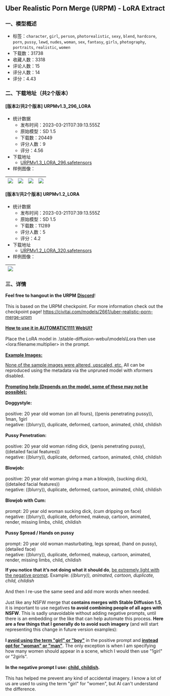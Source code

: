 ## Uber Realistic Porn Merge (URPM) - LoRA Extract
### 一、模型概述

- 标签：`character`, `girl`, `person`, `photorealistic`, `sexy`, `blend`, `hardcore`, `porn`, `pussy`, `lewd`, `nudes`, `woman`, `sex`, `fantasy`, `girls`, `photography`, `portraits`, `realistic`, `women`
- 下载数：31738
- 收藏人数：3318
- 评论人数：15
- 评分人数：14
- 评分：4.43

### 二、下载地址（共2个版本）

#### [版本2/共2个版本] URPMv1.3_296_LORA

- 统计数据
  - 发布时间：2023-03-21T07:39:13.555Z
  - 原始模型：SD 1.5
  - 下载数：20449
  - 评分人数：9
  - 评分：4.56
- 下载地址
  - [URPMv1.3_LORA_296.safetensors](https://civitai.com/api/download/models/26552)
- 样例图像：

| <img src="https://image.civitai.com/xG1nkqKTMzGDvpLrqFT7WA/700d2485-eedb-48f6-a2b5-f3ba5dfbd800/width=450/292630.jpeg" /> | <img src="https://image.civitai.com/xG1nkqKTMzGDvpLrqFT7WA/1a195f8a-2ab5-4f74-9f91-d19ccfd08f00/width=450/292629.jpeg" /> | <img src="https://image.civitai.com/xG1nkqKTMzGDvpLrqFT7WA/aa044268-1e20-4c89-8933-7c1b4178d600/width=450/292628.jpeg" /> | <img src="https://image.civitai.com/xG1nkqKTMzGDvpLrqFT7WA/077dbb16-e205-4500-0f78-46684da17b00/width=450/292627.jpeg" /> |
| ---- | ---- | ---- | ---- |

#### [版本1/共2个版本] URPMv1.2_LORA

- 统计数据
  - 发布时间：2023-03-21T07:39:13.555Z
  - 原始模型：SD 1.5
  - 下载数：11289
  - 评分人数：5
  - 评分：4.2
- 下载地址
  - [URPMv1.2_LORA_320.safetensors](https://civitai.com/api/download/models/9282)
- 样例图像：

| <img src="https://image.civitai.com/xG1nkqKTMzGDvpLrqFT7WA/285de39b-a1cd-46d5-08f4-ebbbf1d9b200/width=450/89125.jpeg" /> |
| ---- |


### 三、详情
<p><strong>Feel free to hangout in the URPM</strong> <a target="_blank" rel="ugc" href="https://discord.gg/pcbYSSA5RS"><strong>Discord</strong></a>! <br /><br />This is based on the URPM checkpoint. For more information check out the checkpoint page! <a target="_blank" rel="ugc" href="https://civitai.com/models/2661/uber-realistic-porn-merge-urpm">https://civitai.com/models/2661/uber-realistic-porn-merge-urpm</a><br /><br /><strong><u>How to use it in </u></strong><a target="_blank" rel="ugc" href="https://github.com/AUTOMATIC1111/stable-diffusion-webui"><strong><u>AUTOMATIC1111 </u></strong></a><strong><u>WebUI?</u></strong><br /><br />Place the LoRA model in .\stable-diffusion-webui\models\Lora then use &lt;lora:filename:multiplier&gt; in the prompt.<br /><br /><strong><u>Example Images: </u></strong><br /></p><p><u>None of the sample images were altered, upscaled, etc.</u> All can be reproduced using the metadata via the unpruned model with xformers disabled.<br /><br /><strong><u>Prompting help (Depends on the model, some of these may not be possible):</u></strong><br /><br /><strong>Doggystyle:</strong><br /><br />positive: 20 year old woman (on all fours), ((penis penetrating pussy)), 1man, 1girl<br />negative: ((blurry)), duplicate, deformed, cartoon, animated, child, childish<br /><br /><strong>Pussy Penetration:</strong><br /><br />positive: 20 year old woman riding dick, (penis penetrating pussy), ((detailed facial features))<br />negative: ((blurry)), duplicate, deformed, cartoon, animated, child, childish<br /><br /><strong>Blowjob:</strong><br /><br />positive: 20 year old woman giving a man a blowjob, (sucking dick), ((detailed facial features))<br />negative: ((blurry)), duplicate, deformed, cartoon, animated, child, childish<br /><br /><strong>Blowjob with Cum:</strong><br /><br />prompt: 20 year old woman sucking dick, (cum dripping on face)<br />negative: ((blurry)), duplicate, deformed, makeup, cartoon, animated, render, missing limbs, child, childish<br /><br /><strong>Pussy Spread / Hands on pussy</strong> <br /><br />prompt: 20 year old woman masturbating, legs spread, (hand on pussy), (detailed face)<br />negative: ((blurry)), duplicate, deformed, makeup, cartoon, animated, render, missing limbs, child, childish<br /></p><p><strong>If you notice that it’s not doing what it should do</strong>, <u>be extremely light with the negative prompt</u>. Example: <em>((blurry)), animated, cartoon, duplicate, child, childish</em><br /><br />And then I re-use the same seed and add more words when needed.<br /><br />Just like any NSFW merge that <strong>contains merges with Stable Diffusion 1.5</strong>, it is important to use negatives <strong>to avoid combining people of all ages with NSFW</strong>. This is sadly unavoidable without adding negative prompts, until there is an embedding or the like that can help automate this process. <strong>Here are a few things that I generally do to avoid such imagery</strong> (and will start representing this change in future version examples):<br /><br /><strong>I <u>avoid using the term "girl" or "boy"</u></strong> in the positive prompt and <strong><u>instead opt for "woman" or "man"</u></strong>. The only exception is when I am specifying how many women should appear in a scene, which I would then use "1girl" or "2girls".<br /><br /><strong>In the negative prompt I use: <u>child, childish</u>.</strong><br /><br />This has helped me prevent any kind of accidental imagery. I know a lot of us are used to using the term "girl" for "women", but AI can't understand the difference.</p>
